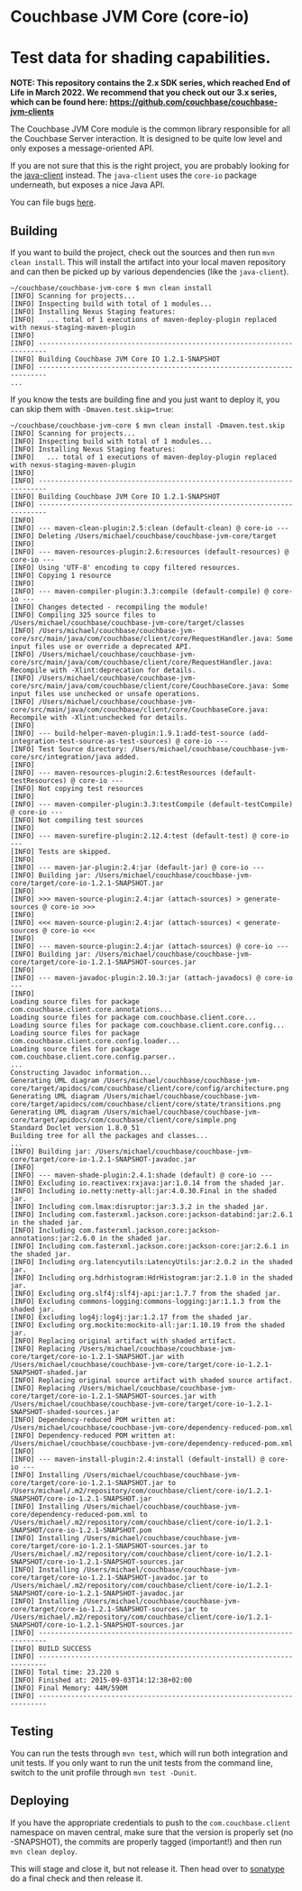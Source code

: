 # Couchbase JVM Core (core-io)

# Test data for shading capabilities.

**NOTE: This repository contains the 2.x SDK series, which reached End of Life in March 2022.
We recommend that you check out our 3.x series, which can be found here: https://github.com/couchbase/couchbase-jvm-clients**

The Couchbase JVM Core module is the common library responsible for all the Couchbase Server
interaction. It is designed to be quite low level and only exposes a message-oriented API.

If you are not sure that this is the right project, you are probably looking for the
[java-client](https://github.com/couchbase/couchbase-java-client) instead. The `java-client` uses
the `core-io` package underneath, but exposes a nice Java API.

You can file bugs [here](https://issues.couchbase.com/browse/JVMCBC).

## Building
If you want to build the project, check out the sources and then run `mvn clean install`. This will
install the artifact into your local maven repository and can then be picked up by various
dependencies (like the `java-client`).

```
~/couchbase/couchbase-jvm-core $ mvn clean install
[INFO] Scanning for projects...
[INFO] Inspecting build with total of 1 modules...
[INFO] Installing Nexus Staging features:
[INFO]   ... total of 1 executions of maven-deploy-plugin replaced with nexus-staging-maven-plugin
[INFO]
[INFO] ------------------------------------------------------------------------
[INFO] Building Couchbase JVM Core IO 1.2.1-SNAPSHOT
[INFO] ------------------------------------------------------------------------
...
```

If you know the tests are building fine and you just want to deploy it, you can skip them with
`-Dmaven.test.skip=true`:

```
~/couchbase/couchbase-jvm-core $ mvn clean install -Dmaven.test.skip
[INFO] Scanning for projects...
[INFO] Inspecting build with total of 1 modules...
[INFO] Installing Nexus Staging features:
[INFO]   ... total of 1 executions of maven-deploy-plugin replaced with nexus-staging-maven-plugin
[INFO]
[INFO] ------------------------------------------------------------------------
[INFO] Building Couchbase JVM Core IO 1.2.1-SNAPSHOT
[INFO] ------------------------------------------------------------------------
[INFO]
[INFO] --- maven-clean-plugin:2.5:clean (default-clean) @ core-io ---
[INFO] Deleting /Users/michael/couchbase/couchbase-jvm-core/target
[INFO]
[INFO] --- maven-resources-plugin:2.6:resources (default-resources) @ core-io ---
[INFO] Using 'UTF-8' encoding to copy filtered resources.
[INFO] Copying 1 resource
[INFO]
[INFO] --- maven-compiler-plugin:3.3:compile (default-compile) @ core-io ---
[INFO] Changes detected - recompiling the module!
[INFO] Compiling 325 source files to /Users/michael/couchbase/couchbase-jvm-core/target/classes
[INFO] /Users/michael/couchbase/couchbase-jvm-core/src/main/java/com/couchbase/client/core/RequestHandler.java: Some input files use or override a deprecated API.
[INFO] /Users/michael/couchbase/couchbase-jvm-core/src/main/java/com/couchbase/client/core/RequestHandler.java: Recompile with -Xlint:deprecation for details.
[INFO] /Users/michael/couchbase/couchbase-jvm-core/src/main/java/com/couchbase/client/core/CouchbaseCore.java: Some input files use unchecked or unsafe operations.
[INFO] /Users/michael/couchbase/couchbase-jvm-core/src/main/java/com/couchbase/client/core/CouchbaseCore.java: Recompile with -Xlint:unchecked for details.
[INFO]
[INFO] --- build-helper-maven-plugin:1.9.1:add-test-source (add-integration-test-source-as-test-sources) @ core-io ---
[INFO] Test Source directory: /Users/michael/couchbase/couchbase-jvm-core/src/integration/java added.
[INFO]
[INFO] --- maven-resources-plugin:2.6:testResources (default-testResources) @ core-io ---
[INFO] Not copying test resources
[INFO]
[INFO] --- maven-compiler-plugin:3.3:testCompile (default-testCompile) @ core-io ---
[INFO] Not compiling test sources
[INFO]
[INFO] --- maven-surefire-plugin:2.12.4:test (default-test) @ core-io ---
[INFO] Tests are skipped.
[INFO]
[INFO] --- maven-jar-plugin:2.4:jar (default-jar) @ core-io ---
[INFO] Building jar: /Users/michael/couchbase/couchbase-jvm-core/target/core-io-1.2.1-SNAPSHOT.jar
[INFO]
[INFO] >>> maven-source-plugin:2.4:jar (attach-sources) > generate-sources @ core-io >>>
[INFO]
[INFO] <<< maven-source-plugin:2.4:jar (attach-sources) < generate-sources @ core-io <<<
[INFO]
[INFO] --- maven-source-plugin:2.4:jar (attach-sources) @ core-io ---
[INFO] Building jar: /Users/michael/couchbase/couchbase-jvm-core/target/core-io-1.2.1-SNAPSHOT-sources.jar
[INFO]
[INFO] --- maven-javadoc-plugin:2.10.3:jar (attach-javadocs) @ core-io ---
[INFO]
Loading source files for package com.couchbase.client.core.annotations...
Loading source files for package com.couchbase.client.core...
Loading source files for package com.couchbase.client.core.config...
Loading source files for package com.couchbase.client.core.config.loader...
Loading source files for package com.couchbase.client.core.config.parser..
...
Constructing Javadoc information...
Generating UML diagram /Users/michael/couchbase/couchbase-jvm-core/target/apidocs/com/couchbase/client/core/config/architecture.png
Generating UML diagram /Users/michael/couchbase/couchbase-jvm-core/target/apidocs/com/couchbase/client/core/state/transitions.png
Generating UML diagram /Users/michael/couchbase/couchbase-jvm-core/target/apidocs/com/couchbase/client/core/simple.png
Standard Doclet version 1.8.0_51
Building tree for all the packages and classes...
...
[INFO] Building jar: /Users/michael/couchbase/couchbase-jvm-core/target/core-io-1.2.1-SNAPSHOT-javadoc.jar
[INFO]
[INFO] --- maven-shade-plugin:2.4.1:shade (default) @ core-io ---
[INFO] Excluding io.reactivex:rxjava:jar:1.0.14 from the shaded jar.
[INFO] Including io.netty:netty-all:jar:4.0.30.Final in the shaded jar.
[INFO] Including com.lmax:disruptor:jar:3.3.2 in the shaded jar.
[INFO] Including com.fasterxml.jackson.core:jackson-databind:jar:2.6.1 in the shaded jar.
[INFO] Including com.fasterxml.jackson.core:jackson-annotations:jar:2.6.0 in the shaded jar.
[INFO] Including com.fasterxml.jackson.core:jackson-core:jar:2.6.1 in the shaded jar.
[INFO] Including org.latencyutils:LatencyUtils:jar:2.0.2 in the shaded jar.
[INFO] Including org.hdrhistogram:HdrHistogram:jar:2.1.0 in the shaded jar.
[INFO] Excluding org.slf4j:slf4j-api:jar:1.7.7 from the shaded jar.
[INFO] Excluding commons-logging:commons-logging:jar:1.1.3 from the shaded jar.
[INFO] Excluding log4j:log4j:jar:1.2.17 from the shaded jar.
[INFO] Excluding org.mockito:mockito-all:jar:1.10.19 from the shaded jar.
[INFO] Replacing original artifact with shaded artifact.
[INFO] Replacing /Users/michael/couchbase/couchbase-jvm-core/target/core-io-1.2.1-SNAPSHOT.jar with /Users/michael/couchbase/couchbase-jvm-core/target/core-io-1.2.1-SNAPSHOT-shaded.jar
[INFO] Replacing original source artifact with shaded source artifact.
[INFO] Replacing /Users/michael/couchbase/couchbase-jvm-core/target/core-io-1.2.1-SNAPSHOT-sources.jar with /Users/michael/couchbase/couchbase-jvm-core/target/core-io-1.2.1-SNAPSHOT-shaded-sources.jar
[INFO] Dependency-reduced POM written at: /Users/michael/couchbase/couchbase-jvm-core/dependency-reduced-pom.xml
[INFO] Dependency-reduced POM written at: /Users/michael/couchbase/couchbase-jvm-core/dependency-reduced-pom.xml
[INFO]
[INFO] --- maven-install-plugin:2.4:install (default-install) @ core-io ---
[INFO] Installing /Users/michael/couchbase/couchbase-jvm-core/target/core-io-1.2.1-SNAPSHOT.jar to /Users/michael/.m2/repository/com/couchbase/client/core-io/1.2.1-SNAPSHOT/core-io-1.2.1-SNAPSHOT.jar
[INFO] Installing /Users/michael/couchbase/couchbase-jvm-core/dependency-reduced-pom.xml to /Users/michael/.m2/repository/com/couchbase/client/core-io/1.2.1-SNAPSHOT/core-io-1.2.1-SNAPSHOT.pom
[INFO] Installing /Users/michael/couchbase/couchbase-jvm-core/target/core-io-1.2.1-SNAPSHOT-sources.jar to /Users/michael/.m2/repository/com/couchbase/client/core-io/1.2.1-SNAPSHOT/core-io-1.2.1-SNAPSHOT-sources.jar
[INFO] Installing /Users/michael/couchbase/couchbase-jvm-core/target/core-io-1.2.1-SNAPSHOT-javadoc.jar to /Users/michael/.m2/repository/com/couchbase/client/core-io/1.2.1-SNAPSHOT/core-io-1.2.1-SNAPSHOT-javadoc.jar
[INFO] Installing /Users/michael/couchbase/couchbase-jvm-core/target/core-io-1.2.1-SNAPSHOT-sources.jar to /Users/michael/.m2/repository/com/couchbase/client/core-io/1.2.1-SNAPSHOT/core-io-1.2.1-SNAPSHOT-sources.jar
[INFO] ------------------------------------------------------------------------
[INFO] BUILD SUCCESS
[INFO] ------------------------------------------------------------------------
[INFO] Total time: 23.220 s
[INFO] Finished at: 2015-09-03T14:12:38+02:00
[INFO] Final Memory: 44M/590M
[INFO] ------------------------------------------------------------------------

```

## Testing
You can run the tests through `mvn test`, which will run both integration and unit tests. If you
only want to run the unit tests from the command line, switch to the unit profile through 
`mvn test -Dunit`.

## Deploying
If you have the appropriate credentials to push to the `com.couchbase.client` namespace on maven
central, make sure that the version is properly set (no -SNAPSHOT), the commits are properly 
tagged (important!) and then run `mvn clean deploy`.

This will stage and close it, but not release it. Then head over to [sonatype](http://oss.sonatype.org)
do a final check and then release it.

